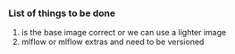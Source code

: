### List of things to be done
1. is the base image correct or we can use a lighter image
2. mlflow or mlflow extras and need to be versioned
